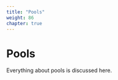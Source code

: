 ```yaml
---
title: "Pools"
weight: 86
chapter: true
---
```


# Pools

Everything about pools is discussed here.
